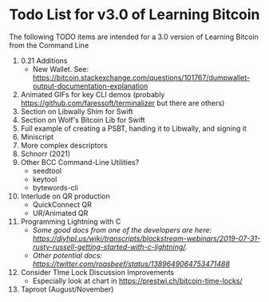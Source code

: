 # Todo List for v3.0 of Learning Bitcoin

The following TODO items are intended for a 3.0 version of Learning Bitcoin from the Command Line

1. 0.21 Additions
   * New Wallet. See: https://bitcoin.stackexchange.com/questions/101767/dumpwallet-output-documentation-explanation
1. Animated GIFs for key CLI demos (probably https://github.com/faressoft/terminalizer but there are others)
1. Section on Libwally Shim for Swift
1. Section on Wolf's Bitcoin Lib for Swift
1. Full example of creating a PSBT, handing it to Libwally, and signing it
1. Miniscript
1. More complex descriptors
1. Schnorr (2021)
1. Other BCC Command-Line Utilities?
   * seedtool
   * keytool
   * bytewords-cli
1. Interlude on QR production
   * QuickConnect QR
   * UR/Animated QR
1. Programming Lightning with C
   * _Some good docs from one of the developers are here: https://diyhpl.us/wiki/transcripts/blockstream-webinars/2019-07-31-rusty-russell-getting-started-with-c-lightning/._
   * _Other potential docs: https://twitter.com/roasbeef/status/1389649064753471488_
1. Consider TIme Lock Discussion Improvements
   * Especially look at chart in https://prestwi.ch/bitcoin-time-locks/
1. Taproot (August/November)
